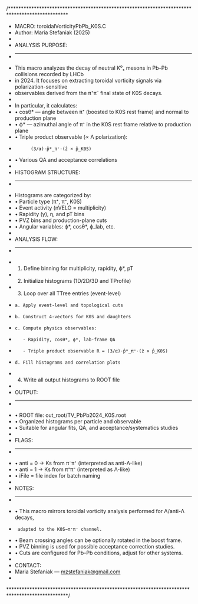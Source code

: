 /***********************************************************************************************
 *  MACRO: toroidalVorticityPbPb_K0S.C
 *  Author: Maria Stefaniak (2025)
 *
 *  ANALYSIS PURPOSE:
 *  -----------------
 *  This macro analyzes the decay of neutral K⁰ₛ mesons in Pb–Pb collisions recorded by LHCb 
 *  in 2024. It focuses on extracting toroidal vorticity signals via polarization-sensitive 
 *  observables derived from the π⁺π⁻ final state of K0S decays.
 *
 *  In particular, it calculates:
 *    • cosθ* — angle between π⁺ (boosted to K0S rest frame) and normal to production plane
 *    • ϕ*    — azimuthal angle of π⁺ in the K0S rest frame relative to production plane
 *    • Triple product observable (∝ Λ polarization): 
 *           (3/α)·p̂*_π⁺·(ẑ × p̂_K0S)
 *    • Various QA and acceptance correlations
 *
 *  HISTOGRAM STRUCTURE:
 *  --------------------
 *  Histograms are categorized by:
 *    • Particle type (π⁺, π⁻, K0S)
 *    • Event activity (nVELO = multiplicity)
 *    • Rapidity (y), η, and pT bins
 *    • PVZ bins and production-plane cuts
 *    • Angular variables: ϕ*, cosθ*, ϕ_lab, etc.
 *
 *  ANALYSIS FLOW:
 *  --------------
 *  1. Define binning for multiplicity, rapidity, ϕ*, pT
 *  2. Initialize histograms (1D/2D/3D and TProfile)
 *  3. Loop over all TTree entries (event-level)
 *     a. Apply event-level and topological cuts
 *     b. Construct 4-vectors for K0S and daughters
 *     c. Compute physics observables:
 *        - Rapidity, cosθ*, ϕ*, lab-frame QA
 *        - Triple product observable R = (3/α)·p̂*_π⁺·(ẑ × p̂_K0S)
 *     d. Fill histograms and correlation plots
 *  4. Write all output histograms to ROOT file
 *
 *  OUTPUT:
 *  -------
 *    • ROOT file: out_root/TV_PbPb2024_K0S<fileNr>.root
 *    • Organized histograms per particle and observable
 *    • Suitable for angular fits, QA, and acceptance/systematics studies
 *
 *  FLAGS:
 *  ------
 *    • anti = 0 → Ks from π⁻π⁺ (interpreted as anti-Λ-like)
 *    • anti = 1 → Ks from π⁺π⁻ (interpreted as Λ-like)
 *    • iFile  = file index for batch naming
 *
 *  NOTES:
 *  ------
 *    • This macro mirrors toroidal vorticity analysis performed for Λ/anti-Λ decays,
 *      adapted to the K0S→π⁺π⁻ channel.
 *    • Beam crossing angles can be optionally rotated in the boost frame.
 *    • PVZ binning is used for possible acceptance correction studies.
 *    • Cuts are configured for Pb–Pb conditions, adjust for other systems.
 *
 *  CONTACT:
 *    Maria Stefaniak — mzstefaniak@gmail.com
 *
 ***********************************************************************************************/
